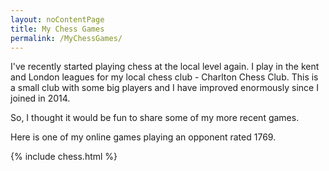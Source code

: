 ```yaml
---
layout: noContentPage
title: My Chess Games
permalink: /MyChessGames/
---
```

I've recently started playing chess at the local level again.  I play in the kent and London leagues for my local chess club - Charlton Chess Club.  This is a small club with some big players and I have improved enormously since I joined in 2014.

So, I thought it would be fun to share some of my more recent games.

Here is one of my online games playing an opponent rated 1769.

{% include chess.html %}
